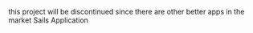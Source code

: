 this project will be discontinued since there are other better apps in the market
Sails Application

